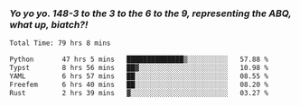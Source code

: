### ***Yo yo yo. 148-3 to the 3 to the 6 to the 9, representing the ABQ, what up, biatch?!***

<!--START_SECTION:waka-->

```txt
Total Time: 79 hrs 8 mins

Python       47 hrs 5 mins   ██████████████▒░░░░░░░░░░   57.88 %
Typst        8 hrs 56 mins   ██▓░░░░░░░░░░░░░░░░░░░░░░   10.98 %
YAML         6 hrs 57 mins   ██░░░░░░░░░░░░░░░░░░░░░░░   08.55 %
Freefem      6 hrs 40 mins   ██░░░░░░░░░░░░░░░░░░░░░░░   08.20 %
Rust         2 hrs 39 mins   ▓░░░░░░░░░░░░░░░░░░░░░░░░   03.27 %
```

<!--END_SECTION:waka-->

<!--
**AJMC2002/AJMC2002** is a ✨ _special_ ✨ repository because its `README.md` (this file) appears on your GitHub profile.

Here are some ideas to get you started:

- 🔭 I’m currently working on ...
- 🌱 I’m currently learning ...
- 👯 I’m looking to collaborate on ...
- 🤔 I’m looking for help with ...
- 💬 Ask me about ...
- 📫 How to reach me: ...
- 😄 Pronouns: ...
- ⚡ Fun fact: ...
-->
